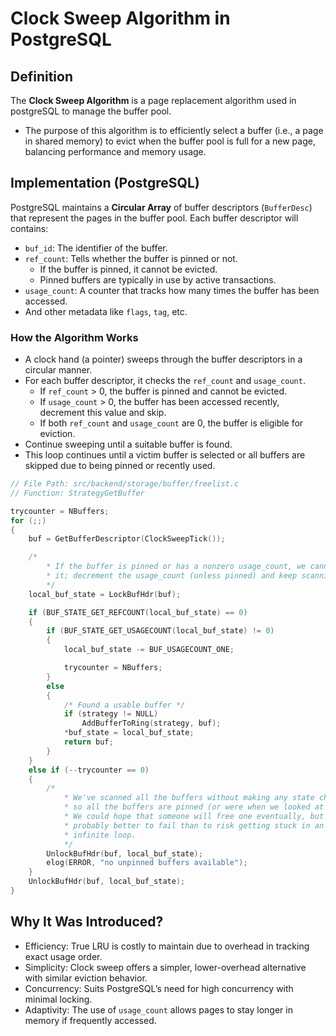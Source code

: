 # Clock Sweep Algorithm in PostgreSQL
## Definition
The **Clock Sweep Algorithm** is a page replacement algorithm used in postgreSQL to manage the buffer pool. 
- The purpose of this algorithm is to efficiently select a buffer (i.e., a page in shared memory) to evict when the buffer pool is full for a new page, balancing performance and memory usage.

## Implementation (PostgreSQL)
PostgreSQL maintains a **Circular Array** of buffer descriptors (`BufferDesc`) that represent the pages in the buffer pool. Each buffer descriptor will contains:
- `buf_id`: The identifier of the buffer.
- `ref_count`: Tells whether the buffer is pinned or not. 
    - If the buffer is pinned, it cannot be evicted.
    - Pinned buffers are typically in use by active transactions.
- `usage_count`: A counter that tracks how many times the buffer has been accessed.
- And other metadata like `flags`, `tag`, etc.
### How the Algorithm Works
- A clock hand (a pointer) sweeps through the buffer descriptors in a circular manner.
- For each buffer descriptor, it checks the `ref_count` and `usage_count`.
    - If `ref_count` > 0, the buffer is pinned and cannot be evicted.
    - If `usage_count` > 0, the buffer has been accessed recently, decrement this value and skip.
    - If both `ref_count` and `usage_count` are 0, the buffer is eligible for eviction.
- Continue sweeping until a suitable buffer is found.
- This loop continues until a victim buffer is selected or all buffers are skipped due to being pinned or recently used.

```c
// File Path: src/backend/storage/buffer/freelist.c
// Function: StrategyGetBuffer

trycounter = NBuffers;
for (;;)
{
    buf = GetBufferDescriptor(ClockSweepTick());

    /*
        * If the buffer is pinned or has a nonzero usage_count, we cannot use
        * it; decrement the usage_count (unless pinned) and keep scanning.
        */
    local_buf_state = LockBufHdr(buf);

    if (BUF_STATE_GET_REFCOUNT(local_buf_state) == 0)
    {
        if (BUF_STATE_GET_USAGECOUNT(local_buf_state) != 0)
        {
            local_buf_state -= BUF_USAGECOUNT_ONE;

            trycounter = NBuffers;
        }
        else
        {
            /* Found a usable buffer */
            if (strategy != NULL)
                AddBufferToRing(strategy, buf);
            *buf_state = local_buf_state;
            return buf;
        }
    }
    else if (--trycounter == 0)
    {
        /*
            * We've scanned all the buffers without making any state changes,
            * so all the buffers are pinned (or were when we looked at them).
            * We could hope that someone will free one eventually, but it's
            * probably better to fail than to risk getting stuck in an
            * infinite loop.
            */
        UnlockBufHdr(buf, local_buf_state);
        elog(ERROR, "no unpinned buffers available");
    }
    UnlockBufHdr(buf, local_buf_state);
}
```

## Why It Was Introduced?
- Efficiency: True LRU is costly to maintain due to overhead in tracking exact usage order.
- Simplicity: Clock sweep offers a simpler, lower-overhead alternative with similar eviction behavior.
- Concurrency: Suits PostgreSQL’s need for high concurrency with minimal locking.
- Adaptivity: The use of `usage_count` allows pages to stay longer in memory if frequently accessed.